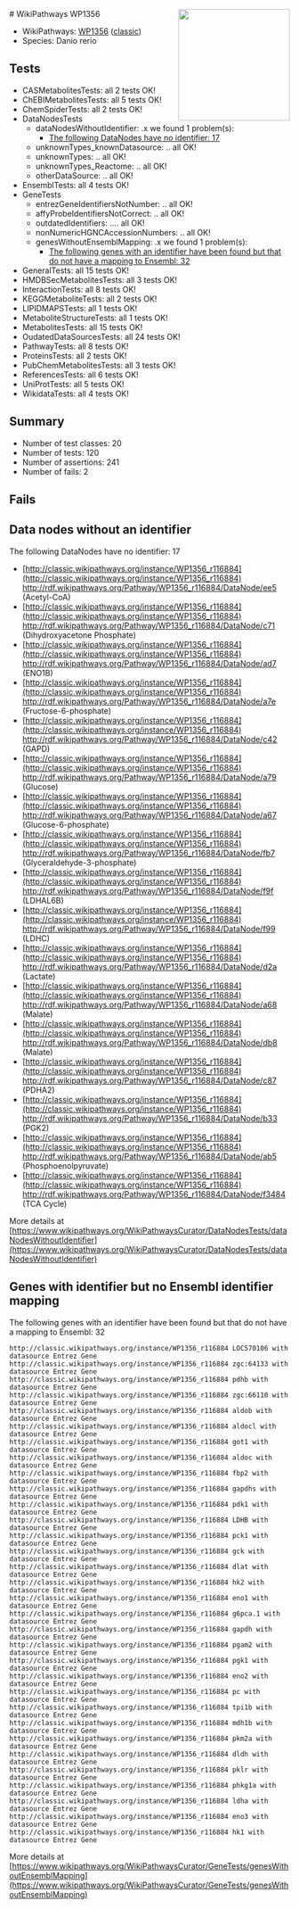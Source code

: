 <img style="float: right; width: 200px" src="https://upload.wikimedia.org/wikipedia/commons/thumb/8/83/Wplogo_with_text_500.png/640px-Wplogo_with_text_500.png" />
# WikiPathways WP1356

* WikiPathways: [WP1356](https://wikipathways.org/pathways/WP1356) ([classic](https://classic.wikipathways.org/instance/WP1356))
* Species: Danio rerio
## Tests
* CASMetabolitesTests: all 2 tests OK!
* ChEBIMetabolitesTests: all 5 tests OK!
* ChemSpiderTests: all 2 tests OK!
* DataNodesTests
    * dataNodesWithoutIdentifier: .x we found 1 problem(s):
        * [The following DataNodes have no identifier: 17](#8792c497)
    * unknownTypes_knownDatasource: .. all OK!
    * unknownTypes: .. all OK!
    * unknownTypes_Reactome: .. all OK!
    * otherDataSource: .. all OK!
* EnsemblTests: all 4 tests OK!
* GeneTests
    * entrezGeneIdentifiersNotNumber: .. all OK!
    * affyProbeIdentifiersNotCorrect: .. all OK!
    * outdatedIdentifiers: .... all OK!
    * nonNumericHGNCAccessionNumbers: .. all OK!
    * genesWithoutEnsemblMapping: .x we found 1 problem(s):
        * [The following genes with an identifier have been found but that do not have a mapping to Ensembl: 32](#c4e5434d)
* GeneralTests: all 15 tests OK!
* HMDBSecMetabolitesTests: all 3 tests OK!
* InteractionTests: all 8 tests OK!
* KEGGMetaboliteTests: all 2 tests OK!
* LIPIDMAPSTests: all 1 tests OK!
* MetaboliteStructureTests: all 1 tests OK!
* MetabolitesTests: all 15 tests OK!
* OudatedDataSourcesTests: all 24 tests OK!
* PathwayTests: all 8 tests OK!
* ProteinsTests: all 2 tests OK!
* PubChemMetabolitesTests: all 3 tests OK!
* ReferencesTests: all 6 tests OK!
* UniProtTests: all 5 tests OK!
* WikidataTests: all 4 tests OK!


## Summary

* Number of test classes: 20
* Number of tests: 120
* Number of assertions: 241
* Number of fails: 2

## Fails

<a name="8792c497" />

## Data nodes without an identifier

The following DataNodes have no identifier: 17

* [http://classic.wikipathways.org/instance/WP1356_r116884](http://classic.wikipathways.org/instance/WP1356_r116884) http://rdf.wikipathways.org/Pathway/WP1356_r116884/DataNode/ee5 (Acetyl-CoA)
* [http://classic.wikipathways.org/instance/WP1356_r116884](http://classic.wikipathways.org/instance/WP1356_r116884) http://rdf.wikipathways.org/Pathway/WP1356_r116884/DataNode/c71 (Dihydroxyacetone Phosphate)
* [http://classic.wikipathways.org/instance/WP1356_r116884](http://classic.wikipathways.org/instance/WP1356_r116884) http://rdf.wikipathways.org/Pathway/WP1356_r116884/DataNode/ad7 (ENO1B)
* [http://classic.wikipathways.org/instance/WP1356_r116884](http://classic.wikipathways.org/instance/WP1356_r116884) http://rdf.wikipathways.org/Pathway/WP1356_r116884/DataNode/a7e (Fructose-6-phosphate)
* [http://classic.wikipathways.org/instance/WP1356_r116884](http://classic.wikipathways.org/instance/WP1356_r116884) http://rdf.wikipathways.org/Pathway/WP1356_r116884/DataNode/c42 (GAPD)
* [http://classic.wikipathways.org/instance/WP1356_r116884](http://classic.wikipathways.org/instance/WP1356_r116884) http://rdf.wikipathways.org/Pathway/WP1356_r116884/DataNode/a79 (Glucose)
* [http://classic.wikipathways.org/instance/WP1356_r116884](http://classic.wikipathways.org/instance/WP1356_r116884) http://rdf.wikipathways.org/Pathway/WP1356_r116884/DataNode/a67 (Glucose-6-phosphate)
* [http://classic.wikipathways.org/instance/WP1356_r116884](http://classic.wikipathways.org/instance/WP1356_r116884) http://rdf.wikipathways.org/Pathway/WP1356_r116884/DataNode/fb7 (Glyceraldehyde-3-phosphate)
* [http://classic.wikipathways.org/instance/WP1356_r116884](http://classic.wikipathways.org/instance/WP1356_r116884) http://rdf.wikipathways.org/Pathway/WP1356_r116884/DataNode/f9f (LDHAL6B)
* [http://classic.wikipathways.org/instance/WP1356_r116884](http://classic.wikipathways.org/instance/WP1356_r116884) http://rdf.wikipathways.org/Pathway/WP1356_r116884/DataNode/f99 (LDHC)
* [http://classic.wikipathways.org/instance/WP1356_r116884](http://classic.wikipathways.org/instance/WP1356_r116884) http://rdf.wikipathways.org/Pathway/WP1356_r116884/DataNode/d2a (Lactate)
* [http://classic.wikipathways.org/instance/WP1356_r116884](http://classic.wikipathways.org/instance/WP1356_r116884) http://rdf.wikipathways.org/Pathway/WP1356_r116884/DataNode/a68 (Malate)
* [http://classic.wikipathways.org/instance/WP1356_r116884](http://classic.wikipathways.org/instance/WP1356_r116884) http://rdf.wikipathways.org/Pathway/WP1356_r116884/DataNode/db8 (Malate)
* [http://classic.wikipathways.org/instance/WP1356_r116884](http://classic.wikipathways.org/instance/WP1356_r116884) http://rdf.wikipathways.org/Pathway/WP1356_r116884/DataNode/c87 (PDHA2)
* [http://classic.wikipathways.org/instance/WP1356_r116884](http://classic.wikipathways.org/instance/WP1356_r116884) http://rdf.wikipathways.org/Pathway/WP1356_r116884/DataNode/b33 (PGK2)
* [http://classic.wikipathways.org/instance/WP1356_r116884](http://classic.wikipathways.org/instance/WP1356_r116884) http://rdf.wikipathways.org/Pathway/WP1356_r116884/DataNode/ab5 (Phosphoenolpyruvate)
* [http://classic.wikipathways.org/instance/WP1356_r116884](http://classic.wikipathways.org/instance/WP1356_r116884) http://rdf.wikipathways.org/Pathway/WP1356_r116884/DataNode/f3484 (TCA Cycle)


More details at [https://www.wikipathways.org/WikiPathwaysCurator/DataNodesTests/dataNodesWithoutIdentifier](https://www.wikipathways.org/WikiPathwaysCurator/DataNodesTests/dataNodesWithoutIdentifier)

<a name="c4e5434d" />

## Genes with identifier but no Ensembl identifier mapping

The following genes with an identifier have been found but that do not have a mapping to Ensembl: 32
```
http://classic.wikipathways.org/instance/WP1356_r116884 LOC570106 with datasource Entrez Gene
http://classic.wikipathways.org/instance/WP1356_r116884 zgc:64133 with datasource Entrez Gene
http://classic.wikipathways.org/instance/WP1356_r116884 pdhb with datasource Entrez Gene
http://classic.wikipathways.org/instance/WP1356_r116884 zgc:66110 with datasource Entrez Gene
http://classic.wikipathways.org/instance/WP1356_r116884 aldob with datasource Entrez Gene
http://classic.wikipathways.org/instance/WP1356_r116884 aldocl with datasource Entrez Gene
http://classic.wikipathways.org/instance/WP1356_r116884 got1 with datasource Entrez Gene
http://classic.wikipathways.org/instance/WP1356_r116884 aldoc with datasource Entrez Gene
http://classic.wikipathways.org/instance/WP1356_r116884 fbp2 with datasource Entrez Gene
http://classic.wikipathways.org/instance/WP1356_r116884 gapdhs with datasource Entrez Gene
http://classic.wikipathways.org/instance/WP1356_r116884 pdk1 with datasource Entrez Gene
http://classic.wikipathways.org/instance/WP1356_r116884 LDHB with datasource Entrez Gene
http://classic.wikipathways.org/instance/WP1356_r116884 pck1 with datasource Entrez Gene
http://classic.wikipathways.org/instance/WP1356_r116884 gck with datasource Entrez Gene
http://classic.wikipathways.org/instance/WP1356_r116884 dlat with datasource Entrez Gene
http://classic.wikipathways.org/instance/WP1356_r116884 hk2 with datasource Entrez Gene
http://classic.wikipathways.org/instance/WP1356_r116884 eno1 with datasource Entrez Gene
http://classic.wikipathways.org/instance/WP1356_r116884 g6pca.1 with datasource Entrez Gene
http://classic.wikipathways.org/instance/WP1356_r116884 gapdh with datasource Entrez Gene
http://classic.wikipathways.org/instance/WP1356_r116884 pgam2 with datasource Entrez Gene
http://classic.wikipathways.org/instance/WP1356_r116884 pgk1 with datasource Entrez Gene
http://classic.wikipathways.org/instance/WP1356_r116884 eno2 with datasource Entrez Gene
http://classic.wikipathways.org/instance/WP1356_r116884 pc with datasource Entrez Gene
http://classic.wikipathways.org/instance/WP1356_r116884 tpi1b with datasource Entrez Gene
http://classic.wikipathways.org/instance/WP1356_r116884 mdh1b with datasource Entrez Gene
http://classic.wikipathways.org/instance/WP1356_r116884 pkm2a with datasource Entrez Gene
http://classic.wikipathways.org/instance/WP1356_r116884 dldh with datasource Entrez Gene
http://classic.wikipathways.org/instance/WP1356_r116884 pklr with datasource Entrez Gene
http://classic.wikipathways.org/instance/WP1356_r116884 phkg1a with datasource Entrez Gene
http://classic.wikipathways.org/instance/WP1356_r116884 ldha with datasource Entrez Gene
http://classic.wikipathways.org/instance/WP1356_r116884 eno3 with datasource Entrez Gene
http://classic.wikipathways.org/instance/WP1356_r116884 hk1 with datasource Entrez Gene
```

More details at [https://www.wikipathways.org/WikiPathwaysCurator/GeneTests/genesWithoutEnsemblMapping](https://www.wikipathways.org/WikiPathwaysCurator/GeneTests/genesWithoutEnsemblMapping)

